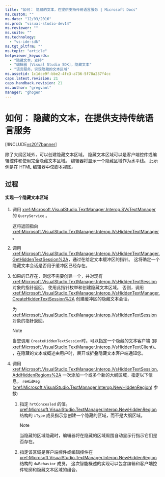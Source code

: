```yaml
---
title: "如何︰ 隐藏的文本，在提供支持传统语言服务 | Microsoft Docs"
ms.custom: ""
ms.date: "12/03/2016"
ms.prod: "visual-studio-dev14"
ms.reviewer: ""
ms.suite: ""
ms.technology: 
  - "vs-ide-sdk"
ms.tgt_pltfrm: ""
ms.topic: "article"
helpviewer_keywords: 
  - "隐藏文本，支持"
  - "编辑器 [Visual Studio SDK]，隐藏文本"
  - "语言服务，实现隐藏的文本区域"
ms.assetid: 1c1dce9f-bbe2-4fc3-a736-5f78a237f4cc
caps.latest.revision: 21
caps.handback.revision: 21
ms.author: "gregvanl"
manager: "ghogen"
---
```

# 如何︰ 隐藏的文本，在提供支持传统语言服务
[!INCLUDE[vs2017banner](../../code-quality/includes/vs2017banner.md)]

除了大纲区域外，可以创建隐藏文本区域。  隐藏文本区域可以是客户端控件或编辑控件和使用完全隐藏文本区域。  编辑器将显示一个隐藏区域作为水平线。  此示例是在 HTML 编辑器中仅脚本视图。  
  
## 过程  
  
#### 实现一个隐藏文本区域  
  
1.  调用 <xref:Microsoft.VisualStudio.TextManager.Interop.SVsTextManager>的 `QueryService` 。  
  
     这将返回指向 <xref:Microsoft.VisualStudio.TextManager.Interop.IVsHiddenTextManager>。  
  
2.  调用 <xref:Microsoft.VisualStudio.TextManager.Interop.IVsHiddenTextManager.GetHiddenTextSession%2A>，通过在给定文本缓冲区的指针。  这将确定一个隐藏文本会话是否用于缓冲区已经存在。  
  
3.  如果的已存在，则您不需要创建一个，并对现有 <xref:Microsoft.VisualStudio.TextManager.Interop.IVsHiddenTextSession> 对象的指针返回。  使用此指针枚举和创建隐藏文本区域。  否则，调用 <xref:Microsoft.VisualStudio.TextManager.Interop.IVsHiddenTextManager.CreateHiddenTextSession%2A> 创建缓冲区的隐藏文本会话。  
  
     为 <xref:Microsoft.VisualStudio.TextManager.Interop.IVsHiddenTextSession> 对象的指针返回。  
  
    > [!NOTE]
    >  当您调用 `CreateHiddenTextSession`时，可以指定一个隐藏的文本客户端 \(即 <xref:Microsoft.VisualStudio.TextManager.Interop.IVsHiddenTextClient>\)。  ，在隐藏的文本或概述由用户时，展开或折叠隐藏文本客户端通知您。  
  
4.  调用 <xref:Microsoft.VisualStudio.TextManager.Interop.IVsHiddenTextSession.AddHiddenRegions%2A> 一次添加一个或多个新的大纲区域，指定以下信息。 `reHidReg` \(<xref:Microsoft.VisualStudio.TextManager.Interop.NewHiddenRegion>\) 参数:  
  
    1.  指定 `hrtConcealed` 的值。 <xref:Microsoft.VisualStudio.TextManager.Interop.NewHiddenRegion> 结构的 `iType` 成员指示您创建一个隐藏的区域，而不是大纲区域。  
  
        > [!NOTE]
        >  当隐藏的区域隐藏时，编辑器将在隐藏的区域周围自动显示行指示它们是否存在。  
  
    2.  指定该区域是客户端控件或编辑控件在 <xref:Microsoft.VisualStudio.TextManager.Interop.NewHiddenRegion> 结构的 `dwBehavior` 成员。  这次智能概述的实现可以包含编辑和客户端控件轮廓和隐藏文本区域的组合。